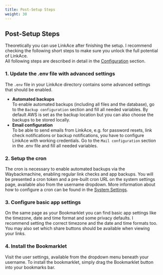 ```yaml
---
title: Post-Setup Steps
weight: 30
---
```


## Post-Setup Steps

Theoretically you can use LinkAce after finishing the setup. I recommend checking the following short steps to make
sure you unlock the full potential of LinkAce.  
All following steps are described in detail in the [Configuration](/docs/v1/configuration/) section.

### 1. Update the .env file with advanced settings

The `.env` file in your LinkAce directory contains some advanced settings that should be enabled.

* **Automated backups**  
    To enable automated backups (including all files and the database), go to the `Backup configuration` section and 
    fill all needed variables. By default AWS is set as the backup location but you can also choose the backups to
    be stored locally.
* **Email configuration**  
    To be able to send emails from LinkAce, e.g. for password resets, link check notifications or backup notifications,
    you have to configure LinkAce with working credentials. Go to the `Mail configuration` section in the .env file
    and fill all needed variables.

### 2. Setup the cron

The cron is necessary to enable automated backups via the Waybackmachine, enabling regular link checks and app
backups. You will be presented a cron token and a pre-built cron URL on the system settings page, available also from the
username dropdown. More information about how to configure a cron can be found in the [System Settings](/docs/v1/configuration/system-settings).

### 3. Configure basic app settings

On the same page as your Bookmarklet you can find basic app settings like the timezone, date and time format and some
privacy defaults. I recommend setting the correct timezone and the date and time formats too. You may also set which
share buttons should be available when viewing your links.

### 4. Install the Bookmarklet

Visit the user settings, available from the dropdown menu beneath your username. To install the bookmarklet, simply
drag the Bookmarklet button into your bookmarks bar.
